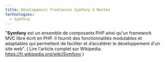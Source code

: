 ```yaml
---
title: Développeurs freelances Symfony à Nantes
technologies:
  - Symfony
---
```


"**Symfony** est un ensemble de composants PHP ainsi qu'un framework MVC libre écrit en PHP. Il fournit des fonctionnalités modulables et adaptables qui permettent de faciliter et d’accélérer le développement d'un site web". ( Lire l'article complet sur Wikipedia: https://fr.wikipedia.org/wiki/Symfony )
